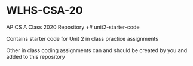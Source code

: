 # WLHS-CSA-20
AP CS A Class 2020 Repository
+# unit2-starter-code

Contains starter code for Unit 2 in class practice assignments

Other in class coding assignments can and should be created by you
and added to this repository
